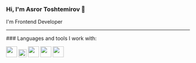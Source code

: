 ### Hi, I'm Asror Toshtemirov 👋

I'm Frontend Developer
<hr />
### Languages and tools I work with:

<code><img src="https://upload.wikimedia.org/wikipedia/commons/thumb/0/00/HTML5_logo_black.svg/2048px-HTML5_logo_black.svg.png" width="30px"></code>
<code><img src="https://e7.pngegg.com/pngimages/188/673/png-clipart-cascading-style-sheets-css3-bootstrap-valid-blue-angle-thumbnail.png" width="22px"></code>
<code><img src="https://avatars.githubusercontent.com/u/14283866?v=4&s=400" width="30px"></code>
<code><img src="https://tl.vhv.rs/dpng/s/35-358510_javascript-logo-hd-png-download.png" width="30px"></code>
<code><img src="https://cdn.freebiesupply.com/logos/large/2x/react-1-logo-png-transparent.png" width="30px"></code>
